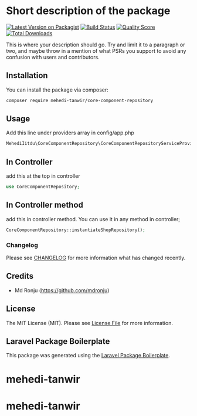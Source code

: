 # Short description of the package

[![Latest Version on Packagist](https://img.shields.io/packagist/v/mehedi-tanwir/core-component-repository.svg?style=flat-square)](https://packagist.org/packages/mehedi-tanwir/core-component-repository)
[![Build Status](https://img.shields.io/travis/mehedi-tanwir/core-component-repository/master.svg?style=flat-square)](https://travis-ci.org/mehedi-tanwir/core-component-repository)
[![Quality Score](https://img.shields.io/scrutinizer/g/mehedi-tanwir/core-component-repository.svg?style=flat-square)](https://scrutinizer-ci.com/g/mehedi-tanwir/core-component-repository)
[![Total Downloads](https://img.shields.io/packagist/dt/mehedi-tanwir/core-component-repository.svg?style=flat-square)](https://packagist.org/packages/mehedi-tanwir/core-component-repository)

This is where your description should go. Try and limit it to a paragraph or two, and maybe throw in a mention of what PSRs you support to avoid any confusion with users and contributors.

## Installation

You can install the package via composer:

```bash
composer require mehedi-tanwir/core-component-repository
```

## Usage
Add this line under providers array in config/app.php
``` php
MehediIitdu\CoreComponentRepository\CoreComponentRepositoryServiceProvider::class
```
## In Controller 
add this at the top in controller 
``` php
use CoreComponentRepository;
```
## In Controller method
add this in controller method. You can use it in any method in controller;
``` php
CoreComponentRepository::instantiateShopRepository();
```
### Changelog

Please see [CHANGELOG](CHANGELOG.md) for more information what has changed recently.

## Credits

- Md Ronju (https://github.com/mdronju)

## License

The MIT License (MIT). Please see [License File](LICENSE.md) for more information.

## Laravel Package Boilerplate

This package was generated using the [Laravel Package Boilerplate](https://laravelpackageboilerplate.com).
# mehedi-tanwir
# mehedi-tanwir
